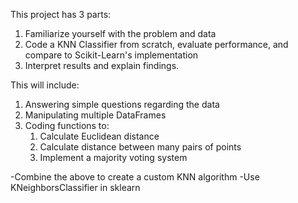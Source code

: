 This project has 3 parts:

1. Familiarize yourself with the problem and data
2. Code a KNN Classifier from scratch, evaluate performance, and compare to Scikit-Learn's implementation
3. Interpret results and explain findings.

This will include:
1. Answering simple questions regarding the data
2. Manipulating multiple DataFrames
3. Coding functions to:
     1. Calculate Euclidean distance
     2. Calculate distance between many pairs of points
     3. Implement a majority voting system
  
  -Combine the above to create a custom KNN algorithm
  -Use KNeighborsClassifier in sklearn


